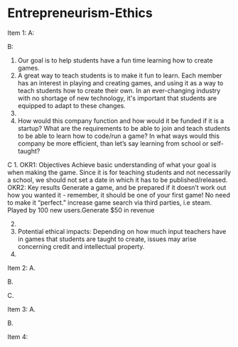 # Entrepreneurism-Ethics
Item 1:
A:

B:
1. Our goal is to help students have a fun time learning how to create games.
2. A great way to teach students is to make it fun to learn. Each member has an interest in playing and creating games, and using it as a way to teach students how to create their own. In an ever-changing industry with no shortage of new technology, it's important that students are equipped to adapt to these changes.
3.
4. How would this company function and how would it be funded if it is a startup? What are the requirements to be able to join and teach students to be able to learn how to code/run a game? In what ways would this company be more efficient, than let’s say learning from school or self-taught?


C
1.
OKR1: Objectives
Achieve basic understanding of what your goal is when making the game. Since it is for teaching students and not necessarily a school, we should not set a date in which it has to be published/released. 
OKR2: Key results 
Generate a game, and be prepared if it doesn’t work out how you wanted it - remember, it should be one of your first game! No need to make it “perfect.” increase game search via third parties, i.e steam. Played by 100 new users.Generate $50 in revenue 

2.
3. Potential ethical impacts: Depending on how much input teachers have in games that students are taught to create, issues may arise concerning credit and intellectual property.
4.

Item 2:
A.

B.

C.

Item 3:
A.

B.

Item 4:


